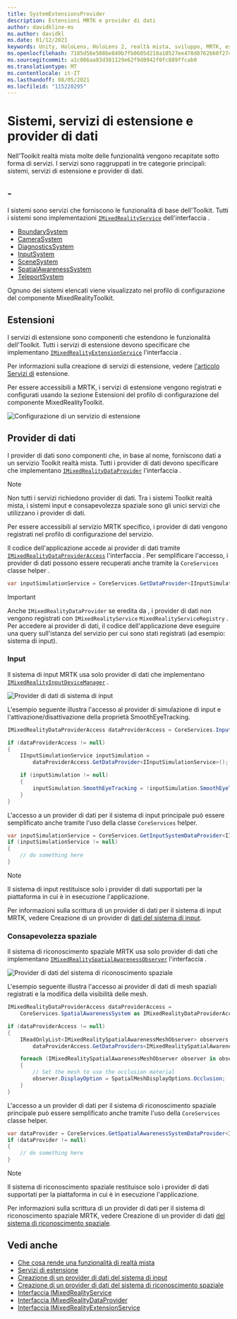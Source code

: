 ```yaml
---
title: SystemExtensionsProvider
description: Estensioni MRTK e provider di dati
author: davidkline-ms
ms.author: davidkl
ms.date: 01/12/2021
keywords: Unity, HoloLens, HoloLens 2, realtà mista, sviluppo, MRTK, estensioni di sistema,
ms.openlocfilehash: 7185d56e508be849b7fb0605d218a10527ee478d8762b60f2746c3ff236c8f9c
ms.sourcegitcommit: a1c086aa83d381129e62f9d8942f0fc889ffcab0
ms.translationtype: MT
ms.contentlocale: it-IT
ms.lasthandoff: 08/05/2021
ms.locfileid: "115220295"
---
```

# <a name="systems-extension-services-and-data-providers"></a>Sistemi, servizi di estensione e provider di dati

Nell'Toolkit realtà mista molte delle funzionalità vengono recapitate sotto forma di servizi. I servizi sono raggruppati in tre categorie principali: sistemi, servizi di estensione e provider di dati.

## <a name="systems"></a>-

I sistemi sono servizi che forniscono le funzionalità di base dell'Toolkit. Tutti i sistemi sono implementazioni [`IMixedRealityService`](xref:Microsoft.MixedReality.Toolkit.IMixedRealityService) dell'interfaccia .

- [BoundarySystem](../features/boundary/boundary-system-getting-started.md)
- [CameraSystem](../features/camera-system/camera-system-overview.md)
- [DiagnosticsSystem](../features/diagnostics/diagnostics-system-getting-started.md)
- [InputSystem](../features/input/overview.md)
- [SceneSystem](../features/scene-system/scene-system-getting-started.md)
- [SpatialAwarenessSystem](../features/spatial-awareness/spatial-awareness-getting-started.md)
- [TeleportSystem](../features/teleport-system/teleport-system.md)

Ognuno dei sistemi elencati viene visualizzato nel profilo di configurazione [](../features/profiles/profiles.md)del componente MixedRealityToolkit.

## <a name="extensions"></a>Estensioni

I servizi di estensione sono componenti che estendono le funzionalità dell'Toolkit. Tutti i servizi di estensione devono specificare che implementano [`IMixedRealityExtensionService`](xref:Microsoft.MixedReality.Toolkit.IMixedRealityExtensionService) l'interfaccia .

Per informazioni sulla creazione di servizi di estensione, vedere [l'articolo Servizi di](../features/extensions/extension-services.md) estensione.

Per essere accessibili a MRTK, i servizi di estensione vengono registrati e configurati usando la sezione Estensioni del profilo di configurazione del componente MixedRealityToolkit.

![Configurazione di un servizio di estensione](../features/images/profiles/ConfiguredExtensionService.png)

## <a name="data-providers"></a>Provider di dati

I provider di dati sono componenti che, in base al nome, forniscono dati a un servizio Toolkit realtà mista. Tutti i provider di dati devono specificare che implementano [`IMixedRealityDataProvider`](xref:Microsoft.MixedReality.Toolkit.IMixedRealityDataProvider) l'interfaccia .

> [!NOTE]
> Non tutti i servizi richiedono provider di dati. Tra i sistemi Toolkit realtà mista, i sistemi input e consapevolezza spaziale sono gli unici servizi che utilizzano i provider di dati.

Per essere accessibili al servizio MRTK specifico, i provider di dati vengono registrati nel profilo di configurazione del servizio.

Il codice dell'applicazione accede ai provider di dati tramite [`IMixedRealityDataProviderAccess`](xref:Microsoft.MixedReality.Toolkit.IMixedRealityDataProviderAccess) l'interfaccia . Per semplificare l'accesso, i provider di dati possono essere recuperati anche tramite la `CoreServices` classe helper .

```c#
var inputSimulationService = CoreServices.GetDataProvider<IInputSimulationService>(CoreServices.InputSystem);
```

> [!IMPORTANT]
> Anche `IMixedRealityDataProvider` se eredita da , i provider di dati non vengono registrati con `IMixedRealityService` `MixedRealityServiceRegistry` . Per accedere ai provider di dati, il codice dell'applicazione deve eseguire una query sull'istanza del servizio per cui sono stati registrati (ad esempio: sistema di input).

### <a name="input"></a>Input

Il sistema di input MRTK usa solo provider di dati che implementano [`IMixedRealityInputDeviceManager`](xref:Microsoft.MixedReality.Toolkit.Input.IMixedRealityInputDeviceManager) .

![Provider di dati di sistema di input](../features/images/input/RegisteredServiceProviders.PNG)

L'esempio seguente illustra l'accesso al provider di simulazione di input e l'attivazione/disattivazione della proprietà SmoothEyeTracking.

```c#
IMixedRealityDataProviderAccess dataProviderAccess = CoreServices.InputSystem as IMixedRealityDataProviderAccess;

if (dataProviderAccess != null)
{
    IInputSimulationService inputSimulation =
        dataProviderAccess.GetDataProvider<IInputSimulationService>();

    if (inputSimulation != null)
    {
        inputSimulation.SmoothEyeTracking = !inputSimulation.SmoothEyeTracking;
    }
}
```

L'accesso a un provider di dati per il sistema di input principale può essere semplificato anche tramite l'uso della classe `CoreServices` helper.

```c#
var inputSimulationService = CoreServices.GetInputSystemDataProvider<IInputSimulationService>();
if (inputSimulationService != null)
{
    // do something here
}
```

> [!NOTE]
> Il sistema di input restituisce solo i provider di dati supportati per la piattaforma in cui è in esecuzione l'applicazione.

Per informazioni sulla scrittura di un provider di dati per il sistema di input MRTK, vedere Creazione di un provider di [dati del sistema di input](../features/input/create-data-provider.md).

### <a name="spatial-awareness"></a>Consapevolezza spaziale

Il sistema di riconoscimento spaziale MRTK usa solo provider di dati che implementano [`IMixedRealitySpatialAwarenessObserver`](xref:Microsoft.MixedReality.Toolkit.SpatialAwareness.IMixedRealitySpatialAwarenessObserver) l'interfaccia .

![Provider di dati del sistema di riconoscimento spaziale](../features/images/spatial-awareness/SpatialAwarenessProfile.png)

L'esempio seguente illustra l'accesso ai provider di dati di mesh spaziali registrati e la modifica della visibilità delle mesh.

```c#
IMixedRealityDataProviderAccess dataProviderAccess =
    CoreServices.SpatialAwarenessSystem as IMixedRealityDataProviderAccess;

if (dataProviderAccess != null)
{
    IReadOnlyList<IMixedRealitySpatialAwarenessMeshObserver> observers =
        dataProviderAccess.GetDataProviders<IMixedRealitySpatialAwarenessMeshObserver>();

    foreach (IMixedRealitySpatialAwarenessMeshObserver observer in observers)
    {
        // Set the mesh to use the occlusion material
        observer.DisplayOption = SpatialMeshDisplayOptions.Occlusion;
    }
}
```

L'accesso a un provider di dati per il sistema di riconoscimento spaziale principale può essere semplificato anche tramite l'uso della `CoreServices` classe helper.

```c#
var dataProvider = CoreServices.GetSpatialAwarenessSystemDataProvider<IMixedRealitySpatialAwarenessMeshObserver>();
if (dataProvider != null)
{
    // do something here
}
```

> [!NOTE]
> Il sistema di riconoscimento spaziale restituisce solo i provider di dati supportati per la piattaforma in cui è in esecuzione l'applicazione.

Per informazioni sulla scrittura di un provider di dati per il sistema di riconoscimento spaziale MRTK, vedere Creazione di un provider di dati [del sistema di riconoscimento spaziale](../features/spatial-awareness/create-data-provider.md).

## <a name="see-also"></a>Vedi anche

- [Che cosa rende una funzionalità di realtà mista](mixed-reality-services.md)
- [Servizi di estensione](../features/extensions/extension-services.md)
- [Creazione di un provider di dati del sistema di input](../features/input/create-data-provider.md)
- [Creazione di un provider di dati del sistema di riconoscimento spaziale](../features/spatial-awareness/create-data-provider.md)
- [Interfaccia IMixedRealityService](xref:Microsoft.MixedReality.Toolkit.IMixedRealityService)
- [Interfaccia IMixedRealityDataProvider](xref:Microsoft.MixedReality.Toolkit.IMixedRealityDataProvider)
- [Interfaccia IMixedRealityExtensionService](xref:Microsoft.MixedReality.Toolkit.IMixedRealityExtensionService)
